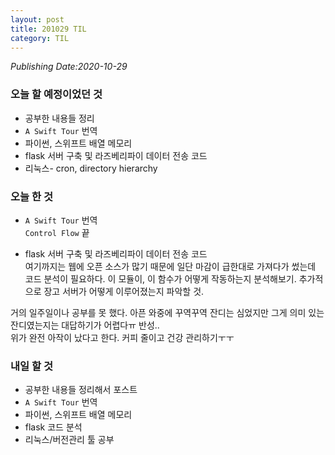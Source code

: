 ```yaml
---
layout: post
title: 201029 TIL
category: TIL
---
```

*Publishing Date:2020-10-29*

### 오늘 할 예정이었던 것
* 공부한 내용들 정리
* `A Swift Tour` 번역
* 파이썬, 스위프트 배열 메모리
* flask 서버 구축 및 라즈베리파이 데이터 전송 코드
* 리눅스- cron, directory hierarchy

### 오늘 한 것
* `A Swift Tour` 번역  
`Control Flow` 끝

* flask 서버 구축 및 라즈베리파이 데이터 전송 코드  
여기까지는 웹에 오픈 소스가 많기 때문에 일단 마감이 급한대로 가져다가 썼는데 코드 분석이 필요하다. 이 모듈이, 이 함수가 어떻게 작동하는지 분석해보기. 추가적으로 장고 서버가 어떻게 이루어졌는지 파악할 것.


거의 일주일이나 공부를 못 했다. 아픈 와중에 꾸역꾸역 잔디는 심었지만 그게 의미 있는 잔디였는지는 대답하기가 어렵다ㅠ 반성..  
위가 완전 아작이 났다고 한다. 커피 줄이고 건강 관리하기ㅜㅜ

### 내일 할 것
* 공부한 내용들 정리해서 포스트
* `A Swift Tour` 번역
* 파이썬, 스위프트 배열 메모리
* flask 코드 분석
* 리눅스/버전관리 툴 공부
